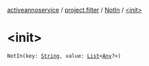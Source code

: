 [activeannoservice](../../index.md) / [project.filter](../index.md) / [NotIn](index.md) / [&lt;init&gt;](./-init-.md)

# &lt;init&gt;

`NotIn(key: `[`String`](https://kotlinlang.org/api/latest/jvm/stdlib/kotlin/-string/index.html)`, value: `[`List`](https://kotlinlang.org/api/latest/jvm/stdlib/kotlin.collections/-list/index.html)`<`[`Any`](https://kotlinlang.org/api/latest/jvm/stdlib/kotlin/-any/index.html)`?>)`